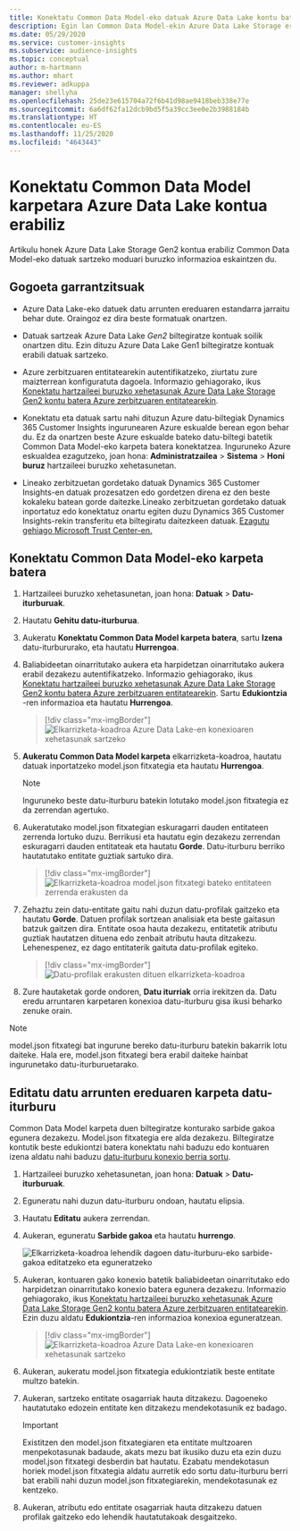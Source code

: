 ```yaml
---
title: Konektatu Common Data Model-eko datuak Azure Data Lake kontu batekin
description: Egin lan Common Data Model-ekin Azure Data Lake Storage erabiliz.
ms.date: 05/29/2020
ms.service: customer-insights
ms.subservice: audience-insights
ms.topic: conceptual
author: m-hartmann
ms.author: mhart
ms.reviewer: adkuppa
manager: shellyha
ms.openlocfilehash: 25de23e615704a72f6b41d98ae9418beb338e77e
ms.sourcegitcommit: 6a6df62fa12dcb9bd5f5a39cc3ee0e2b3988184b
ms.translationtype: HT
ms.contentlocale: eu-ES
ms.lasthandoff: 11/25/2020
ms.locfileid: "4643443"
---
```

# <a name="connect-to-a-common-data-model-folder-using-an-azure-data-lake-account"></a>Konektatu Common Data Model karpetara Azure Data Lake kontua erabiliz

Artikulu honek Azure Data Lake Storage Gen2 kontua erabiliz Common Data Model-eko datuak sartzeko moduari buruzko informazioa eskaintzen du.

## <a name="important-considerations"></a>Gogoeta garrantzitsuak

- Azure Data Lake-eko datuek datu arrunten ereduaren estandarra jarraitu behar dute. Oraingoz ez dira beste formatuak onartzen.

- Datuak sartzeak Azure Data Lake *Gen2* biltegiratze kontuak soilik onartzen ditu. Ezin dituzu Azure Data Lake Gen1 biltegiratze kontuak erabili datuak sartzeko.

- Azure zerbitzuaren entitatearekin autentifikatzeko, ziurtatu zure maizterrean konfiguratuta dagoela. Informazio gehiagorako, ikus [Konektatu hartzaileei buruzko xehetasunak Azure Data Lake Storage Gen2 kontu batera Azure zerbitzuaren entitatearekin](connect-service-principal.md).

- Konektatu eta datuak sartu nahi dituzun Azure datu-biltegiak Dynamics 365 Customer Insights ingurunearen Azure eskualde berean egon behar du. Ez da onartzen beste Azure eskualde bateko datu-biltegi batetik Common Data Model-eko karpeta batera konektatzea. Inguruneko Azure eskualdea ezagutzeko, joan hona: **Administratzailea** > **Sistema** > **Honi buruz** hartzaileei buruzko xehetasunetan.

- Lineako zerbitzuetan gordetako datuak Dynamics 365 Customer Insights-en datuak prozesatzen edo gordetzen direna ez den beste kokaleku batean gorde daitezke.Lineako zerbitzuetan gordetako datuak inportatuz edo konektatuz onartu egiten duzu Dynamics 365 Customer Insights-rekin transferitu eta biltegiratu daitezkeen datuak. [Ezagutu gehiago Microsoft Trust Center-en.](https://www.microsoft.com/trust-center)

## <a name="connect-to-a-common-data-model-folder"></a>Konektatu Common Data Model-eko karpeta batera

1. Hartzaileei buruzko xehetasunetan, joan hona: **Datuak** > **Datu-iturburuak**.

1. Hautatu **Gehitu datu-iturburua**.

1. Aukeratu **Konektatu Common Data Model karpeta batera**, sartu **Izena** datu-iturbururako, eta hautatu **Hurrengoa**.

1. Baliabideetan oinarritutako aukera eta harpidetzan oinarritutako aukera erabil dezakezu autentifikatzeko. Informazio gehiagorako, ikus [Konektatu hartzaileei buruzko xehetasunak Azure Data Lake Storage Gen2 kontu batera Azure zerbitzuaren entitatearekin](connect-service-principal.md). Sartu **Edukiontzia** -ren informazioa eta hautatu **Hurrengoa**.
   > [!div class="mx-imgBorder"]
   > ![Elkarrizketa-koadroa Azure Data Lake-en konexioaren xehetasunak sartzeko](media/enter-new-storage-details.png)

1. **Aukeratu Common Data Model karpeta** elkarrizketa-koadroa, hautatu datuak inportatzeko model.json fitxategia eta hautatu **Hurrengoa**.
   > [!NOTE]
   > Inguruneko beste datu-iturburu batekin lotutako model.json fitxategia ez da zerrendan agertuko.

1. Aukeratutako model.json fitxategian eskuragarri dauden entitateen zerrenda lortuko duzu. Berrikusi eta hautatu egin dezakezu zerrendan eskuragarri dauden entitateak eta hautatu **Gorde**. Datu-iturburu berriko hautatutako entitate guztiak sartuko dira.
   > [!div class="mx-imgBorder"]
   > ![Elkarrizketa-koadroa model.json fitxategi bateko entitateen zerrenda erakusten da](media/review-entities.png)

8. Zehaztu zein datu-entitate gaitu nahi duzun datu-profilak gaitzeko eta hautatu **Gorde**. Datuen profilak sortzean analisiak eta beste gaitasun batzuk gaitzen dira. Entitate osoa hauta dezakezu, entitatetik atributu guztiak hautatzen dituena edo zenbait atributu hauta ditzakezu. Lehenespenez, ez dago entitaterik gaituta datu-profilak egiteko.
   > [!div class="mx-imgBorder"]
   > ![Datu-profilak erakusten dituen elkarrizketa-koadroa](media/dataprofiling-entities.png)

9. Zure hautaketak gorde ondoren, **Datu iturriak** orria irekitzen da. Datu eredu arruntaren karpetaren konexioa datu-iturburu gisa ikusi beharko zenuke orain.

> [!NOTE]
> model.json fitxategi bat ingurune bereko datu-iturburu batekin bakarrik lotu daiteke. Hala ere, model.json fitxategi bera erabil daiteke hainbat ingurunetako datu-iturburuetarako.

## <a name="edit-a-common-data-model-folder-data-source"></a>Editatu datu arrunten ereduaren karpeta datu-iturburu

Common Data Model karpeta duen biltegiratze konturako sarbide gakoa egunera dezakezu. Model.json fitxategia ere alda dezakezu. Biltegiratze kontutik beste edukiontzi batera konektatu nahi baduzu edo kontuaren izena aldatu nahi baduzu [datu-iturburu konexio berria sortu](#connect-to-a-common-data-model-folder).

1. Hartzaileei buruzko xehetasunetan, joan hona: **Datuak** > **Datu-iturburuak**.

2. Eguneratu nahi duzun datu-iturburu ondoan, hautatu elipsia.

3. Hautatu **Editatu** aukera zerrendan.

4. Aukeran, eguneratu **Sarbide gakoa** eta hautatu **hurrengo**.

   ![Elkarrizketa-koadroa lehendik dagoen datu-iturburu-eko sarbide-gakoa editatzeko eta eguneratzeko](media/edit-access-key.png)

5. Aukeran, kontuaren gako konexio batetik baliabideetan oinarritutako edo harpidetzan oinarritutako konexio batera egunera dezakezu. Informazio gehiagorako, ikus [Konektatu hartzaileei buruzko xehetasunak Azure Data Lake Storage Gen2 kontu batera Azure zerbitzuaren entitatearekin](connect-service-principal.md). Ezin duzu aldatu **Edukiontzia**-ren informazioa konexioa eguneratzean.
   > [!div class="mx-imgBorder"]
   > ![Elkarrizketa-koadroa Azure Data Lake-en konexioaren xehetasunak sartzeko](media/enter-existing-storage-details.png)

6. Aukeran, aukeratu model.json fitxategia edukiontziatik beste entitate multzo batekin.

7. Aukeran, sartzeko entitate osagarriak hauta ditzakezu. Dagoeneko hautatutako edozein entitate ken ditzakezu mendekotasunik ez badago.

   > [!IMPORTANT]
   > Existitzen den model.json fitxategiaren eta entitate multzoaren menpekotasunak badaude, akats mezu bat ikusiko duzu eta ezin duzu model.json fitxategi desberdin bat hautatu. Ezabatu mendekotasun horiek model.json fitxategia aldatu aurretik edo sortu datu-iturburu berri bat erabili nahi duzun model.json fitxategiarekin, mendekotasunak ez kentzeko.

8. Aukeran, atributu edo entitate osagarriak hauta ditzakezu datuen profilak gaitzeko edo lehendik hautatutakoak desgaitzeko.   
